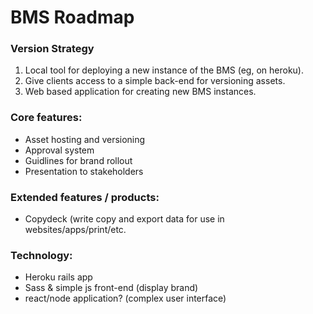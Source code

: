 # BMS Roadmap

### Version Strategy

1. Local tool for deploying a new instance of the BMS (eg, on heroku).
2. Give clients access to a simple back-end for versioning assets.
3. Web based application for creating new BMS instances.

### Core features:
- Asset hosting and versioning
- Approval system
- Guidlines for brand rollout
- Presentation to stakeholders

### Extended features / products:
- Copydeck (write copy and export data for use in websites/apps/print/etc.

### Technology:
- Heroku rails app
- Sass & simple js front-end (display brand)
- react/node application? (complex user interface)
